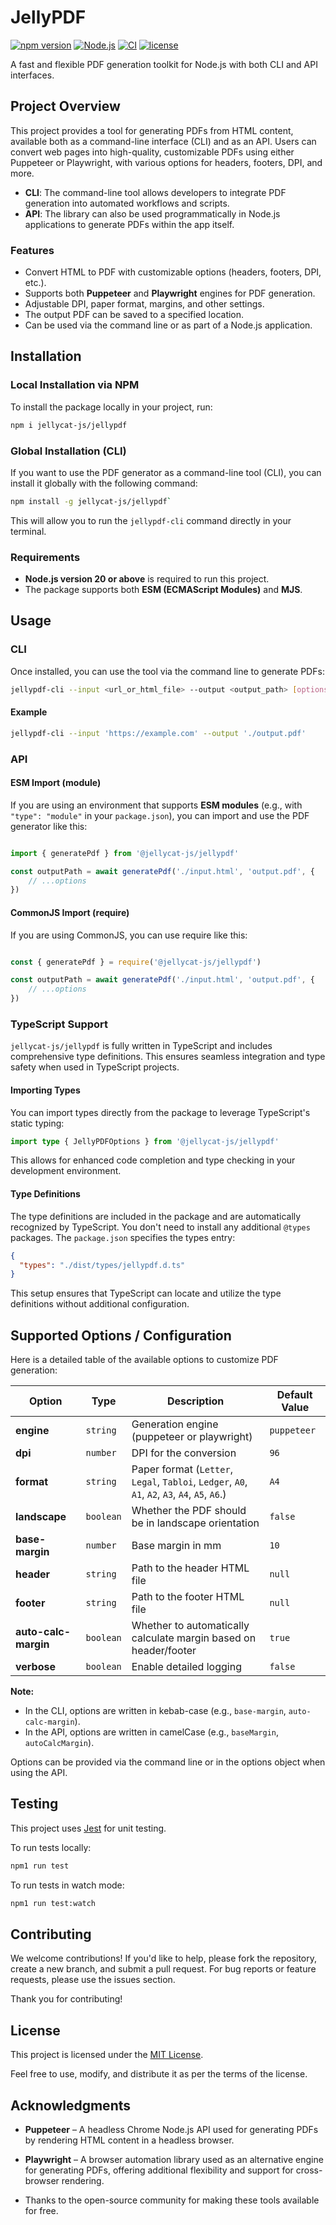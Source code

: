 # JellyPDF

[![npm version](https://img.shields.io/npm/v/@jellydock/jellypdf)](https://www.npmjs.com/package/@jellydock/jellypdf)
[![Node.js](https://img.shields.io/badge/node-20+-brightgreen)](https://nodejs.org/)
[![CI](https://github.com/jellydock/jellypdf/actions/workflows/ci.yml/badge.svg)](https://github.com/jellydock/jellypdf/actions/workflows/ci.yml)
[![license](https://img.shields.io/npm/l/@jellydock/jellypdf)](./LICENSE)

A fast and flexible PDF generation toolkit for Node.js with both CLI and API interfaces.

## Project Overview

This project provides a tool for generating PDFs from HTML content, available both as a command-line interface (CLI) and as an API. Users can convert web pages into high-quality, customizable PDFs using either Puppeteer or Playwright, with various options for headers, footers, DPI, and more.

- **CLI**: The command-line tool allows developers to integrate PDF generation into automated workflows and scripts.
- **API**: The library can also be used programmatically in Node.js applications to generate PDFs within the app itself.

### Features

- Convert HTML to PDF with customizable options (headers, footers, DPI, etc.).
- Supports both **Puppeteer** and **Playwright** engines for PDF generation.
- Adjustable DPI, paper format, margins, and other settings.
- The output PDF can be saved to a specified location.
- Can be used via the command line or as part of a Node.js application.

## Installation

### Local Installation via NPM

To install the package locally in your project, run:

```bash
npm i jellycat-js/jellypdf
```

### Global Installation (CLI)

If you want to use the PDF generator as a command-line tool (CLI), you can install it globally with the following command:

```bash
npm install -g jellycat-js/jellypdf`
```

This will allow you to run the `jellypdf-cli` command directly in your terminal.

### Requirements

- **Node.js version 20 or above** is required to run this project.
- The package supports both **ESM (ECMAScript Modules)** and **MJS**.

## Usage

### CLI

Once installed, you can use the tool via the command line to generate PDFs:

```bash
jellypdf-cli --input <url_or_html_file> --output <output_path> [options]
```

#### Example

```bash
jellypdf-cli --input 'https://example.com' --output './output.pdf'
```

### API

#### ESM Import (module)

If you are using an environment that supports **ESM modules** (e.g., with `"type": "module"` in your `package.json`), you can import and use the PDF generator like this:

```js

import { generatePdf } from '@jellycat-js/jellypdf'

const outputPath = await generatePdf('./input.html', 'output.pdf', {
    // ...options
})

```

#### CommonJS Import (require)

If you are using CommonJS, you can use require like this:

```js

const { generatePdf } = require('@jellycat-js/jellypdf')

const outputPath = await generatePdf('./input.html', 'output.pdf', {
    // ...options
})

```

### TypeScript Support

`jellycat-js/jellypdf` is fully written in TypeScript and includes comprehensive type definitions.
This ensures seamless integration and type safety when used in TypeScript projects.

#### Importing Types

You can import types directly from the package to leverage TypeScript's static typing:

```ts
import type { JellyPDFOptions } from '@jellycat-js/jellypdf'
```

This allows for enhanced code completion and type checking in your development environment.

#### Type Definitions

The type definitions are included in the package and are automatically recognized by TypeScript. 
You don't need to install any additional `@types` packages. The `package.json` specifies the types entry:

```json
{
  "types": "./dist/types/jellypdf.d.ts"
}
```

This setup ensures that TypeScript can locate and utilize the type definitions without additional configuration.


## Supported Options / Configuration

Here is a detailed table of the available options to customize PDF generation:

| Option                 | Type       | Description                                                                                     | Default Value     |
|------------------------|------------|-------------------------------------------------------------------------------------------------|-------------------|
| **engine**             | `string`   | Generation engine (puppeteer or playwright)                                                     | `puppeteer`       |
| **dpi**                | `number`   | DPI for the conversion                                                                          | `96`              |
| **format**             | `string`   | Paper format (`Letter`, `Legal`, `Tabloi`, `Ledger`, `A0`, `A1`, `A2`, `A3`, `A4`, `A5`, `A6`.) | `A4`              |
| **landscape**          | `boolean`  | Whether the PDF should be in landscape orientation                                              | `false`           |
| **base-margin**        | `number`   | Base margin in mm                                                                               | `10`              |
| **header**             | `string`   | Path to the header HTML file                                                                    | `null`            |
| **footer**             | `string`   | Path to the footer HTML file                                                                    | `null`            |
| **auto-calc-margin**   | `boolean`  | Whether to automatically calculate margin based on header/footer                                | `true`            |
| **verbose**            | `boolean`  | Enable detailed logging                                                                         | `false`           |
  
**Note:**  
- In the CLI, options are written in kebab-case (e.g., `base-margin`, `auto-calc-margin`).  
- In the API, options are written in camelCase (e.g., `baseMargin`, `autoCalcMargin`).  
  
Options can be provided via the command line or in the options object when using the API.

## Testing

This project uses [Jest](https://jestjs.io/) for unit testing.  
  
To run tests locally:

```bash
npm1 run test
```

To run tests in watch mode:

```bash
npm1 run test:watch
```

## Contributing

We welcome contributions! If you'd like to help, please fork the repository, create a new branch, and submit a pull request. For bug reports or feature requests, please use the issues section.  
  
Thank you for contributing!

## License

This project is licensed under the [MIT License](./LICENSE).  
  
Feel free to use, modify, and distribute it as per the terms of the license.

## Acknowledgments

- **Puppeteer** – A headless Chrome Node.js API used for generating PDFs by rendering HTML content in a headless browser.  

- **Playwright** – A browser automation library used as an alternative engine for generating PDFs, offering additional flexibility and support for cross-browser rendering.  

- Thanks to the open-source community for making these tools available for free.